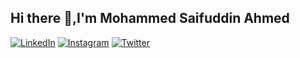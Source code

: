 ## Hi there 👋,I'm Mohammed Saifuddin Ahmed

[![LinkedIn](https://img.shields.io/badge/-LinkedIn-blue?logo=linkedin)](https://www.linkedin.com/)
[![Instagram](https://img.shields.io/badge/-Instagram-pink?logo=instagram)](https://www.instagram.com/)
[![Twitter](https://img.shields.io/badge/-Twitter-blue?logo=twitter)](https://twitter.com/)

